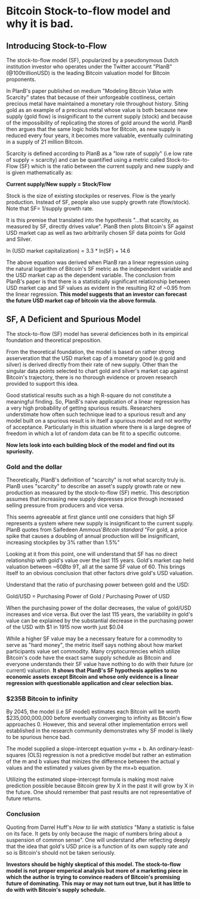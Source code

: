 # Bitcoin Stock-to-flow model and why it is bad.

## Introducing Stock-to-Flow

The stock-to-flow model (SF), popularized by a pseudonymous Dutch institution investor who operates under the Twitter account "PlanB" (@100trillionUSD) is the leading Bitcoin valuation model for Bitcoin proponents.

In PlanB's paper published on medium "Modeling Bitcoin Value with Scarcity" states that because of their unforgeable costliness, certain precious metal have maintained a monetary role throughout history. Siting gold as an example of a precious metal whose value is both because new supply (gold flow) is insignificant to the current supply (stock) and because of the impossibility of replicating the stores of gold around the world. PlanB then argues that the same logic holds true for Bitcoin, as new supply is reduced every four years, it becomes more valuable, eventually culminating in a supply of 21 million Bitcoin.

Scarcity is defined according to PlanB as a "low rate of supply" (i.e low rate of supply = scarcity) and can be quantified using a metric called Stock-to-Flow (SF) which is the ratio between the current supply and new supply and is given mathematically as:

**Current supply/New supply = Stock/Flow**

Stock is the size of existing stockpiles or reserves. Flow is the yearly production. Instead of SF, people also use supply growth rate (flow/stock). Note that SF= 1/supply growth rate.


It is this premise that translated into the hypothesis "...that scarcity, as measured by SF, directly drives value". PlanB then plots Bitcoin's SF against USD market cap as well as two arbitrarily chosen SF data points for Gold and Silver. 

ln (USD market capitalization) = 3.3 * ln(SF) + 14.6

The above equation was derived when PlanB ran a linear regression using the natural logarithm of Bitcoin's SF metric as the independent variable and the USD market cap as the dependent variable.
The conclusion from PlanB's paper is that there is a statistically significant relationship between USD market cap and SF values as evident in the resulting R2 of ~0.95 from the linear regression.
**This model suggests that an investor can forecast the future USD market cap of bitcoin via the above formula.**


## SF, A Deficient and Spurious Model

The stock-to-flow (SF) model has several deficiences both in its empirical foundation and theoretical preposition.

From the theoretical foundation, the model is based on rather strong asserveration that the USD market cap of a monetary good (e.g gold and silver) is derived directly from their rate of new supply. Other than the singular data points selected to chart gold and silver's market cap against Bitcoin's trajectory, there is no thorough evidence or proven research provided to support this idea.

Good statistical results such as a high R-square do not constitute a meaningful finding. So, PlanB's naive application of a linear regression has a very high probability of getting spurious results.
Researchers understimate how often such technique lead to a spurious result and any model built on a spurious result is in itself a spurious model and not worthy of acceptance. Particularly in this situation where there is a large degree of freedom in which a lot of random data can be fit to a specific outcome.

**Now lets look into each building block of the model and find out its spuriosity.**

### Gold and the dollar

Theoretically, PlanB's definition of "scarcity" is not what scarcity truly is. PlanB uses "scarcity" to describe an asset's supply growth rate or new production as measured by the stock-to-flow (SF) metric. This description assumes that increasing new supply depresses price through increased selling pressure from producers and vice versa.

This seems agreeable at first glance until one considers that high SF represents a system where new supply is insignificant to the current supply.
PlanB quotes from Saifedeen Ammous'_Bitcoin standard_ "For gold, a price spike that causes a doubling of annual production will be insignificant, increasing stockpiles by 3% rather than 1.5%"

Looking at it from this point, one will understand that SF has no direct relationship with gold's value over the last 115 years.
Gold's market cap held valuation between ~$60B to ~$9T, all at the same SF value of 60. This brings itself to an obvious conclusion that other factors drive gold's USD valuation.

Understand that the ratio of purchasing power between gold and the USD:

Gold/USD = Purchasing Power of Gold / Purchasing Power of USD

When the purchasing power of the dollar decreases, the value of gold/USD increases and vice versa. But over the last 115 years, the variability in gold's value can be explained by the substantial decrease in the purchasing power of the USD with $1 in 1915 now worth just $0.04

While a higher SF value may be a necessary feature for a commodity to serve as "hard money", the metric itself says nothing about how market participants value set commodity. Many cryptocurrencies which utilize Bitcoin's code have the exact same supply schedule as Bitcoin and everyone understands their SF value have nothing to do with their future (or current) valuation.
**It shows that PlanB's SF hypothesis applies to no economic assets except Bitcoin and whose only evidence is a linear regression with questionable application and clear selection bias.**

### $235B Bitcoin to infinity

By 2045, the model (i.e SF model) estimates each Bitcoin will be worth $235,000,000,000 before eventually converging to infinity as Bitcoin's flow approaches 0. However, this and several other implementation errors well established in the research community demonstrates why SF model is likely to be spurious hence bad.

The model supplied a slope-intercept equation y=mx + b. An ordinary-least-squares (OLS) regression is not a predictive model but rather an estimation of the m and b values that minizes the difference between the actual y values and the estimated y values given by the mx+b equation.

Utilizing the estimated slope-intercept formula is making most naive prediction possible because Bitcoin grew by X in the past it will grow by X in the future. One should remember that past results are not representative of future returns.


### Conclusion

Quoting from Darrel Huff's _How to lie with statistics_ "Many a statistic is false on its face. It gets by only because the magic of numbers bring about a suspension of common sense".
One will understand after reflecting deeply that the idea that gold's USD price is a function of its own supply rate and so is Bitcoin's should not be taken seriously.

**Investors should be highly skeptical of this model. The stock-to-flow model is not proper emperical analysis but more of a marketing piece in which the author is trying to convince readers of Bitcoin's promising future of dominating. This may or may not turn out true, but it has little to do with with Bitcoin's supply schedule.**